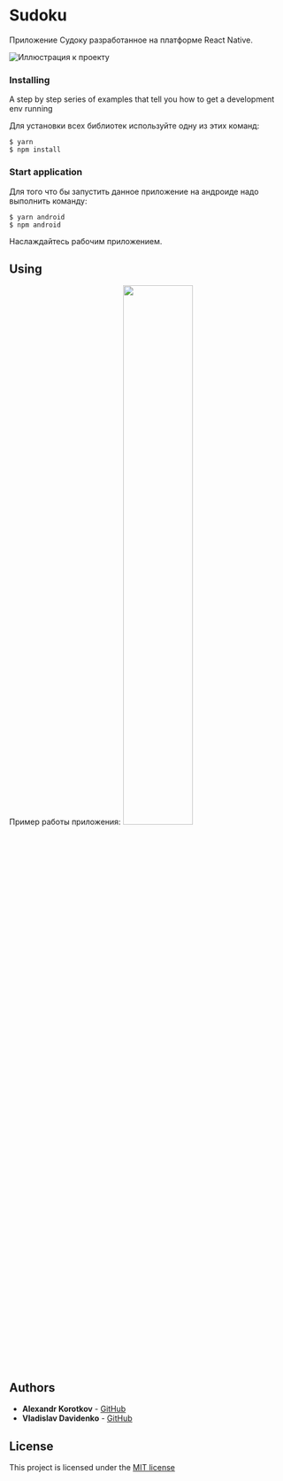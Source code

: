 # Sudoku

Приложение Судоку разработанное на платформе React Native. 

![Иллюстрация к проекту](https://lh3.googleusercontent.com/cXiZ8Fr14hACRlNcshRZZgD1ht0GdPz4FAoM7WHu-3NxZVoIF8de_Dy9EV9ZcU8mHw=s360-rw)

### Installing

A step by step series of examples that tell you how to get a development env running

Для установки всех библиотек используйте одну из этих команд:

```
$ yarn
$ npm install
```

### Start application

Для того что бы запустить данное приложение на андроиде надо выполнить команду:

```
$ yarn android
$ npm android
```

Наслаждайтесь рабочим приложением.

## Using

Пример работы приложения:
[<img src="https://img.youtube.com/vi/kw01-Bg0cdo/maxresdefault.jpg" width="50%">](https://www.youtube.com/watch?v=kw01-Bg0cdo&feature=youtu.be)

## Authors

* **Alexandr Korotkov** - [GitHub](https://github.com/KorotkovAlex)
* **Vladislav Davidenko** - [GitHub](https://github.com/AnguisT)

## License

This project is licensed under the [MIT license](http://opensource.org/licenses/mit-license.php)
